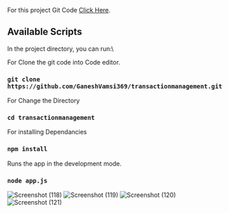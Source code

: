 
For this project Git Code   [Click Here](https://github.com/GaneshVamsi369/transactionmanagement.git).

## Available Scripts

In the project directory, you can run:\ 


For Clone the git code into Code editor.
### `git clone https://github.com/GaneshVamsi369/transactionmanagement.git`
For Change the Directory 
### `cd transactionmanagement`
For installing Dependancies
### `npm install`
Runs the app in the development mode.
### `node app.js`


![Screenshot (118)](https://github.com/user-attachments/assets/3450d6a6-0eb4-40b0-b7f0-c98a38feefe4)
![Screenshot (119)](https://github.com/user-attachments/assets/53482681-e0ca-4ad7-837d-2ef9ea4326ff)
![Screenshot (120)](https://github.com/user-attachments/assets/c36ecc8a-fb45-4810-a367-ad15d61af2b3)
![Screenshot (121)](https://github.com/user-attachments/assets/aca9742b-3a59-4e37-80b3-a15c4cbeaa39)
